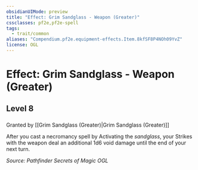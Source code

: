 ```yaml
---
obsidianUIMode: preview
title: "Effect: Grim Sandglass - Weapon (Greater)"
cssclasses: pf2e,pf2e-spell
tags:
  - trait/common
aliases: "Compendium.pf2e.equipment-effects.Item.8kfSF8P4NOh09YvZ"
license: OGL
---
```

# Effect: Grim Sandglass - Weapon (Greater)
## Level 8
### 






Granted by [[Grim Sandglass (Greater)|Grim Sandglass (Greater)]]

After you cast a necromancy spell by Activating the _sandglass_, your Strikes with the weapon deal an additional 1d6 void damage until the end of your next turn.

*Source: Pathfinder Secrets of Magic*
*OGL*